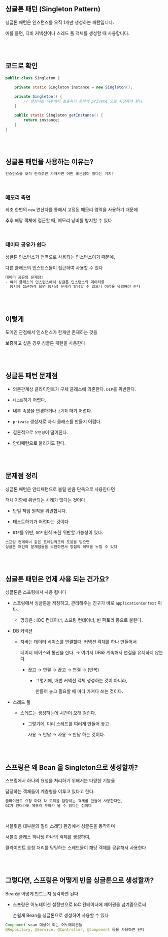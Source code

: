 ## 싱글톤 패턴 (Singleton Pattern)

싱글톤 패턴은 인스턴스를 오직 1개만 생성하는 패턴입니다.

예를 들면, 디비 커넥션이나 스레드 풀 객체를 생성할 때 사용합니다.

<br/><br/>

## 코드로 확인

```java
public class Singleton {

    private static Singleton instance = new Singleton();
    
    private Singleton() {
        // 생성자는 외부에서 호출하지 못하게 private 으로 지정해야 한다.
    }

    public static Singleton getInstance() {
        return instance;
    }
}
```

<br/><br/>

## 싱글톤 패턴을 사용하는 이유는?

```java
인스턴스를 오직 한개로만 가져가면 어떤 좋은점이 있다는 거지?
```

<br/>

### 메모리 측면

최초 한번의 `new` 연산자를 통해서 고정된 메모리 영역을 사용하기 때문에 

추후 해당 객체에 접근할 때, 메모리 낭비를 방지할 수 있다

<br/>

### 데이터 공유가 쉽다

싱글톤 인스턴스가 전역으로 사용되는 인스턴스이기 때문에, 

다른 클래스의 인스턴스들이 접근하여 사용할 수 있다

```java
데이터 공유의 문제점!
- 여러 클래스의 인스턴스에서 싱글톤 인스턴스의 데이터를 
  동시에 접근하게 되면 동시성 문제가 발생할 수 있으니 이점을 유의해야 한다
```

<br/><br/>

## 이렇게

도메인 관점에서 인스턴스가 한개만 존재하는 것을 

보증하고 싶은 경우 싱글톤 패턴을 사용한다

<br/><br/>


## 싱글톤 패턴 문제점

- 의존관계상 클라이언트가 구체 클래스에 의존한다. `DIP`를 위반한다.

- `테스트`하기 어렵다.

- 내부 속성을 변경하거나 `초기화` 하기 어렵다.

- `private` 생성자로 자식 클래스를 만들기 어렵다.

- 결론적으로 `유연성`이 떨어진다.

- 안티패턴으로 불리기도 한다.

<br/><br/>

## 문제점 정리

싱글톤 패턴은 안티패턴으로 불릴 만큼 단독으로 사용한다면 

객체 지향에 위반되는 사례가 많다는 것이다 

- 단일 책임 원칙을 위반합니다.

- 테스트하기가 어렵다는 것이다

- `DIP`를 위반, `OCP` 원칙 또한 위반할 가능성이 있다.

```java
스프링 컨테이너 같은 프레임워크의 도움을 받으면 
싱글톤 패턴의 문제점들을 보완하면서 장점의 혜택을 누릴 수 있다
```

<br/><br/>

## 싱글톤 패턴은 언제 사용 되는 건가요?

싱글톤은 스프링에서 사용 됩니다

- 스프링에서 싱글톤을 저장하고, 관리해주는 친구가 바로 `applicationContext` 이다.
    - 명칭은 : IOC 컨테이너, 스프링 컨테이너, 빈 팩토리 등으로 불린다.

- DB 커넥션

    - 자바는 데이터 베이스를 연결할때, 커넥션 객체를 하나 만들어서
        
        데이터 베이스와 통신을 한다. → 여기서 DB와 계속해서 연결을 유지하지 않는다.
        
        - 끊고 → 연결 → 끊고 → 연결 → (반복)
            - 그렇기에, 매번 커넥션 객체 생성하는 것이 아니라,
                
                만들어 놓고 필요할 때 마다 가져다 쓰는 것이다.
                
- 스레드 풀
    - 스레드는 생성하는데 시간이 오래 걸린다.
        - 그렇기에, 미리 스레드를 여러개 만들어 놓고
            
            사용 → 반납 → 사용 → 반납 하는 것이다.
            

<br/><br/>

## 스프링은 왜 Bean 을 Singleton으로 생성할까?

스프링에서 하나의 요청을 처리하기 위해서는 다양한 기능을 

담당하는 객체들이 계층형을 이루고 있다고 한다. 

```java
클라이언트 요청 마다 각 로직을 담당하는 객체를 만들어 사용한다면,
GC가 있더라도 메모리 부하가 올 수 있다는 점이다
```

<br/>

서블릿은 대부분의 멀티 스레딩 환경에서 싱글톤을 동작하며 

서블릿 클래스 하나당 하나의 객체를 생성하여, 

클라이언트 요청 처리를 담당하는 스레드들이 해당 객체를 공유해서 사용한다

<br/><br/>

## 그렇다면, 스프링은 어떻게 빈을 싱글톤으로 생성할까?

Bean을 어떻게 만드는지 생각하면 된다

- 스프링은 어노테이션 설정만으로 IoC 컨테이너에 제어권을 넘겨줌으로써
    
    손쉽게 Bean을 싱글톤으로 생성하여 사용할 수 있다
    

```java
Component-scan 대상이 되는 어노테이션들 
@Repository, @Service, @Controller, @Component 등을 사용하면 된다
```
